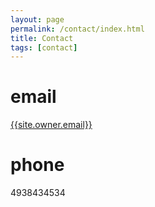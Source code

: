 ```yaml
---
layout: page
permalink: /contact/index.html
title: Contact
tags: [contact]
---
```


# email

<a href="mailto:{{site.owner.email}}">{{site.owner.email}}</a>

# phone

4938434534
